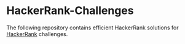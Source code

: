 # HackerRank-Challenges

The following repository contains efficient HackerRank solutions for [HackerRank](https://www.hackerrank.com) challenges. 
